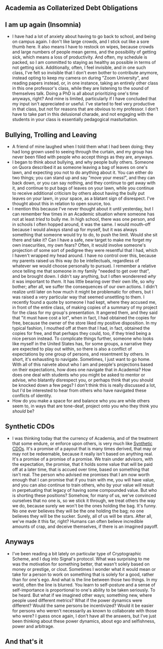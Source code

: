 ## Academia as Collaterized Debt Obligations

## I am up again (Insomnia)
- I have had a lot of anxiety about having to go back to school, and being on campus again. I don't like large crowds, and I stick out like a sore thumb here.
It also means I have to restock on wipes, because crowds and large numbers of people mean germs, and the possibility of getting sick, which means a loss of 
productivity. And often, my schedule is packed, so I am committed to staying as healthy as possible in terms of not getting sick.
Additionally, often, I feel invisible, and in one such class, I've felt so invisible that I don't even bother to contribute anymore, instead opting to keep my camera on
during "Zoom University", and reading papers instead, or, in one instance, taking an entirely other class in this one professor's class, while they
are listening to the sound of themselves talk. Doing a PhD is all
about prioritizing one's time anyways, right? And mine is limited, particularly if I have concluded that my input isn't appreciated or useful. I've started to
feel very productive in that class, but not for reasons that are obvious to my professor. I don't have to take part in this delusional charade, and not engaging
with the students in your class is essentially pedagogical masturbation.

## Bullying, Trolling and Leaving
- A friend of mine laughed when I told them what I had been doing; they had long grown used to seeing through the curtain, and my group has never been filled
with people who accept things as they are, anyways.
- I began to think about bullying, and why people bully others. Someone on Quora described it as someone leaving a bag of leaves on one's lawn, and expecting 
you not to do anything about it. You can either do two things; you can stand up and say "move your mess!", and they can back down, or you can say nothing,
and they continue to get away with it, and continue to put bags of leaves on your lawn, while you continue to receive additional criticism by others about having the bully
put leaves on your lawn, in your space, as a blatant sign of disrespect. I've thought about this in relation to open source, too.
- I mention this because I've never thought about it until yesterday, but I can remember few times in an Academic situation where someone has not at least *tried*
to bully me. In high school, there was one person, and in schools I often hopped around, it was the same. I would mouth-off because I would always stand up for myself,
but it was always something that 
someone would try to do, to push the limit. Would she sit there and take it? Can I have a safe, new target to make me forget my own insecurities, my own fears?
Often, it would involve someone's projection of some sort of pedigree they were resentful that I had, 
which I haven't wrapped my head around. I have no control over this, because my parents raised us this way (to be intellectuals, regardless of whatever we would choose personally to pursue). I remember a relative once telling me that
someone in my family "needed to get over that", and be brought down. I didn't say anything, but I often wonderered *why* it was important to *them*. 
It has little bearing over their own life, so why bother; after all, we suffer the consequences of our own actions.
I didn't realize until later on how much it might be problematic for others, but I was raised a very particular way that 
seemed unsettling to them. I recently found a quote by someone I had kept, where they accused me, in front of the entire class, of making copies of a summary
of my project for the class for my group's presentation. It angered them, and they said that "it must have cost a lot", when in fact, I had obtained the 
copies for free, because the owner of the store liked my positive disposition. In my typical fashion, I mouthed off at them that I had, in fact, obtained the copies
for free, and that perhaps they could, too, if they tried being a nice person instead.
To complicate things further, someone who looks like myself in the United States has, for some groups, a narrative they are expected
to play out within, so there is also a conflict of expectations by one group of persons, and resentment by others. In short, it's exhausting to navigate. Sometimes,
I just want to go home. With all of this naivete about who I am and people's projections based on their expectations, how does one navigate that in Academia?
How does one deal with students who you might be asked to mentor or advise, who blatantly disrespect you, or perhaps think that you should be knocked down a few pegs?
I don't think this is really discussed a lot, but I'd be interested to hear from others who have navigated these conflicts of identity. 
- How do you make a space for and balance who you are while others seem to, in ways that are tone-deaf, project onto you who they think you *should* be?

## Synthetic CDOs
- I was thinking today that the currency of Academia, and of the treatment that some endure, or enforce upon others, is very much like [Synthetic CDOs](https://en.wikipedia.org/wiki/Synthetic_CDO#:~:text=In%20technical%20terms%2C%20the%20synthetic,CDOs%20or%20fully%20distributed%20CDOs.). 
It's a promise of a payout that is many times derived, that may or may not be redeemable, because it really isn't based on anything real. 
It's a promise of a promise of a promise. We train under advisors, with the expectation, the promise, that it holds some value that will be paid off at a later
time, that is accued over time, based on something that isn't real. The person who advised me promises that I am now worth enough that I can promise that if you
train with me, you will have value, and you can also continue to train others, who by your value will result in perpetuating that legacy of having some compounded
value. But who is shorting these positions?
Somehow, for many of us, we've convinced ourselves that no one
is, so we stick it through, we treat others the way we do, because surely we won't be the ones holding the bag. It's funny. No one ever believes they will be
the one holding the bag; no one believes they will be the sucker. Surely, all of us will be stars. After all, we've made it this far, right? Humans can often
believe incredible amounts of crap, and deceive themselves, if there is an imagined payoff. 

## Anyways
- I've been reading a bit lately on particular type of Cryptographic Scheme, and I dug into Signal's protocol. What was surprising to me was the 
motivation for something better, that wasn't solely based on money or prestige, or clout. Sometimes I wonder what it would mean or take for a person
to work on something that is solely for a good, rather than for one's ego. And what is the line between those two things. In my world, often the line
is blurred. You learn to self-posture and a sense of self-importance is proportional to one's ability to be taken seriously. To be heard. But what if we
imagined other ways; something new, where people used different metrics? What if the power dynamics were different? Would the same persons be incentivized?
Would it be easier for persons who weren't necessarily as known to collaborate with those who were? I guess once again, I don't have all the answers,
but I've just been thinking about these power dynamics, about ego and selfishness, power and arbitrage. 

## And that's it



